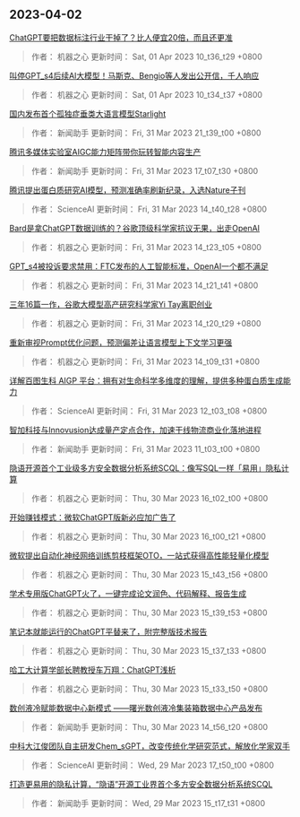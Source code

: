
## 2023-04-02

 [ChatGPT要把数据标注行业干掉了？比人便宜20倍，而且还更准](https://www.jiqizhixin.com/articles/2023-04-01-2)

> 作者： 机器之心  更新时间： Sat, 01 Apr 2023 10_t36_t29 +0800

 [叫停GPT_s4后续AI大模型！马斯克、Bengio等人发出公开信，千人响应](https://www.jiqizhixin.com/articles/2023-04-01)

> 作者： 机器之心  更新时间： Sat, 01 Apr 2023 10_t34_t37 +0800

 [国内发布首个孤独症垂类大语言模型Starlight](https://www.jiqizhixin.com/articles/2023-03-31-9)

> 作者： 新闻助手  更新时间： Fri, 31 Mar 2023 21_t39_t00 +0800

 [腾讯多媒体实验室AIGC能力矩阵带你玩转智能内容生产](https://www.jiqizhixin.com/articles/2023-03-31-8)

> 作者： 新闻助手  更新时间： Fri, 31 Mar 2023 17_t07_t30 +0800

 [腾讯提出蛋白质研究AI模型，预测准确率刷新纪录，入选Nature子刊](https://www.jiqizhixin.com/articles/2023-03-31-7)

> 作者： ScienceAI  更新时间： Fri, 31 Mar 2023 14_t40_t28 +0800

 [Bard是拿ChatGPT数据训练的？谷歌顶级科学家抗议无果，出走OpenAI](https://www.jiqizhixin.com/articles/2023-03-31-6)

> 作者： 机器之心  更新时间： Fri, 31 Mar 2023 14_t23_t05 +0800

 [GPT_s4被投诉要求禁用：FTC发布的人工智能标准，OpenAI一个都不满足](https://www.jiqizhixin.com/articles/2023-03-31-5)

> 作者： 机器之心  更新时间： Fri, 31 Mar 2023 14_t21_t41 +0800

 [三年16篇一作，谷歌大模型高产研究科学家Yi Tay离职创业](https://www.jiqizhixin.com/articles/2023-03-31-4)

> 作者： 机器之心  更新时间： Fri, 31 Mar 2023 14_t20_t29 +0800

 [重新审视Prompt优化问题，预测偏差让语言模型上下文学习更强](https://www.jiqizhixin.com/articles/2023-03-31-3)

> 作者： 机器之心  更新时间： Fri, 31 Mar 2023 14_t09_t31 +0800

 [详解百图生科 AIGP 平台：拥有对生命科学多维度的理解，提供多种蛋白质生成能力](https://www.jiqizhixin.com/articles/2023-03-31-2)

> 作者： ScienceAI  更新时间： Fri, 31 Mar 2023 12_t03_t08 +0800

 [智加科技与Innovusion达成量产定点合作，加速干线物流商业化落地进程](https://www.jiqizhixin.com/articles/2023-03-31)

> 作者： 新闻助手  更新时间： Fri, 31 Mar 2023 11_t03_t00 +0800

 [隐语开源首个工业级多方安全数据分析系统SCQL：像写SQL一样「易用」隐私计算](https://www.jiqizhixin.com/articles/2023-03-30-5)

> 作者： 机器之心  更新时间： Thu, 30 Mar 2023 16_t02_t00 +0800

 [开始赚钱模式：微软ChatGPT版新必应加广告了](https://www.jiqizhixin.com/articles/2023-03-30-10)

> 作者： 机器之心  更新时间： Thu, 30 Mar 2023 16_t00_t21 +0800

 [微软提出自动化神经网络训练剪枝框架OTO，一站式获得高性能轻量化模型](https://www.jiqizhixin.com/articles/2023-03-30-9)

> 作者： 机器之心  更新时间： Thu, 30 Mar 2023 15_t43_t56 +0800

 [学术专用版ChatGPT火了，一键完成论文润色、代码解释、报告生成](https://www.jiqizhixin.com/articles/2023-03-30-8)

> 作者： 机器之心  更新时间： Thu, 30 Mar 2023 15_t39_t53 +0800

 [笔记本就能运行的ChatGPT平替来了，附完整版技术报告](https://www.jiqizhixin.com/articles/2023-03-30-7)

> 作者： 机器之心  更新时间： Thu, 30 Mar 2023 15_t37_t33 +0800

 [哈工大计算学部长聘教授车万翔：ChatGPT浅析](https://www.jiqizhixin.com/articles/2023-03-30-6)

> 作者： 机器之心  更新时间： Thu, 30 Mar 2023 15_t33_t50 +0800

 [数创液冷赋能数据中心新模式  ——曙光数创液冷集装箱数据中心产品发布](https://www.jiqizhixin.com/articles/2023-03-30-4)

> 作者： 新闻助手  更新时间： Thu, 30 Mar 2023 14_t56_t20 +0800

 [中科大江俊团队自主研发Chem_sGPT，改变传统化学研究范式，解放化学家双手](https://www.jiqizhixin.com/articles/2023-03-30)

> 作者： ScienceAI  更新时间： Wed, 29 Mar 2023 17_t50_t00 +0800

 [打造更易用的隐私计算，“隐语”开源工业界首个多方安全数据分析系统SCQL](https://www.jiqizhixin.com/articles/2023-03-29-4)

> 作者： 新闻助手  更新时间： Wed, 29 Mar 2023 15_t17_t31 +0800
